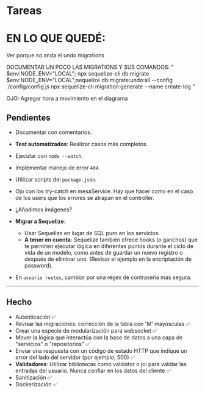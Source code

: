 # Tareas

# EN LO QUE QUEDÉ:


Ver porque no anda el undo migrations

DOCUMENTAR UN POCO LAS MIGRATIONS Y SUS COMANDOS:
"
$env:NODE_ENV="LOCAL"; npx sequelize-cli db:migrate
$env:NODE_ENV="LOCAL";sequelize db:migrate:undo:all --config ./config/config.js
npx sequelize-cli migration:generate --name create-log
"


OJO: Agregar hora a movimiento en el diagrama
                    

## Pendientes

- Documentar con comentarios.

- **Test automatizados**: Realizar casos más completos.

- Ejecutar con `node --watch`.

- Implementar manejo de error `404`.

- Utilizar scripts del `package.json`.

- Ojo con los try-catch en mesaService. Hay que hacer como en el caso de los users que los errores se atrapan en el controller. 

- ¿Añadimos imágenes?

- **Migrar a Sequelize**: 
  - Usar Sequelize en lugar de SQL puro en los servicios.
  - **A tener en cuenta**: Sequelize también ofrece hooks (o ganchos) que te permiten ejecutar lógica en diferentes puntos durante el ciclo de vida de un modelo, como antes de guardar un nuevo registro o después de eliminar uno. (Revisar el ejemplo en la encriptación de password).

- En `usuario routes`, cambiar por una regex de contraseña más segura.

---

## Hecho

- Autenticación ✅
- Revisar las migraciones: corrección de la tabla con 'M' mayúsculas ✅
- Crear una especie de modularización para websocket ✅
- Mover la lógica que interactúa con la base de datos a una capa de "servicios" o "repositorios" ✅
- Enviar una respuesta con un código de estado HTTP que indique un error del lado del servidor (por ejemplo, 500) ✅
- **Validadores**: Utilizar bibliotecas como validator o joi para validar las entradas del usuario. Nunca confiar en los datos del cliente ✅
- Sanitización ✅
- Dockerización ✅

